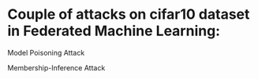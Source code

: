 # Couple of attacks on cifar10 dataset in Federated Machine Learning:
Model Poisoning Attack

Membership-Inference Attack
